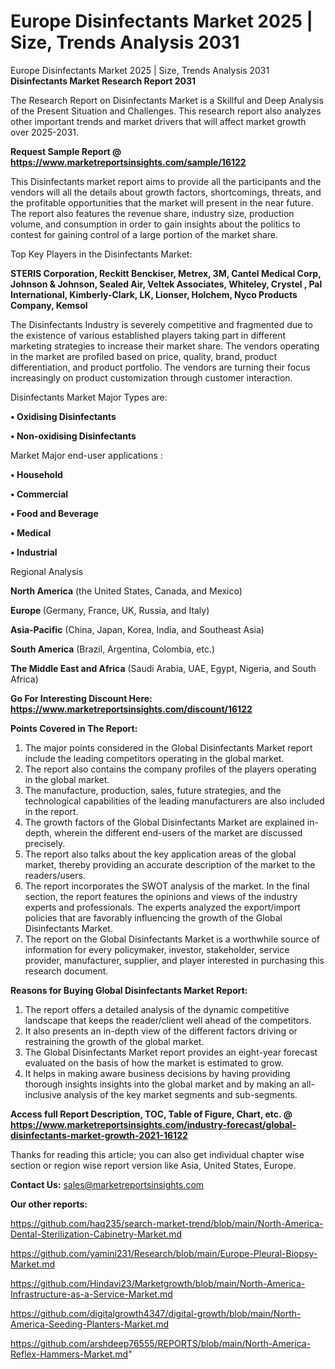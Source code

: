 # Europe Disinfectants Market 2025 | Size, Trends Analysis 2031
 Europe Disinfectants Market 2025 | Size, Trends Analysis 2031
<strong>Disinfectants Market Research Report 2031</strong>

The Research Report on Disinfectants Market is a Skillful and Deep Analysis of the Present Situation and Challenges. This research report also analyzes other important trends and market drivers that will affect market growth over 2025-2031.

<strong>Request Sample Report @ <a href=https://www.marketreportsinsights.com/sample/16122>https://www.marketreportsinsights.com/sample/16122</a></strong>

This Disinfectants market report aims to provide all the participants and the vendors will all the details about growth factors, shortcomings, threats, and the profitable opportunities that the market will present in the near future. The report also features the revenue share, industry size, production volume, and consumption in order to gain insights about the politics to contest for gaining control of a large portion of the market share.

Top Key Players in the Disinfectants Market:

<strong>STERIS Corporation, Reckitt Benckiser, Metrex, 3M, Cantel Medical Corp, Johnson & Johnson, Sealed Air, Veltek Associates, Whiteley, Crystel , Pal International, Kimberly-Clark, LK, Lionser, Holchem, Nyco Products Company, Kemsol</strong>

The Disinfectants Industry is severely competitive and fragmented due to the existence of various established players taking part in different marketing strategies to increase their market share. The vendors operating in the market are profiled based on price, quality, brand, product differentiation, and product portfolio. The vendors are turning their focus increasingly on product customization through customer interaction.

Disinfectants Market Major Types are:

<strong>• Oxidising Disinfectants

• Non-oxidising Disinfectants</strong>

Market Major end-user applications :

<strong>• Household

• Commercial

• Food and Beverage

• Medical

• Industrial</strong>

Regional Analysis

</u><strong><b>North America</b></strong> (the United States, Canada, and Mexico)

<strong><b>Europe </b></strong>(Germany, France, UK, Russia, and Italy)

<strong><b>Asia-Pacific</b></strong> (China, Japan, Korea, India, and Southeast Asia)

<strong><b>South America</b></strong> (Brazil, Argentina, Colombia, etc.)

<strong><b>The Middle East and Africa</b></strong> (Saudi Arabia, UAE, Egypt, Nigeria, and South Africa)

<strong>Go For Interesting Discount Here: <a href=https://www.marketreportsinsights.com/discount/16122>https://www.marketreportsinsights.com/discount/16122</a></strong>

<strong>Points Covered in The Report:</strong>
<ol>
  <li>The major points considered in the Global Disinfectants Market report include the leading competitors operating in the global market.</li>
  <li>The report also contains the company profiles of the players operating in the global market.</li>
  <li>The manufacture, production, sales, future strategies, and the technological capabilities of the leading manufacturers are also included in the report.</li>
  <li>The growth factors of the Global Disinfectants Market are explained in-depth, wherein the different end-users of the market are discussed precisely.</li>
  <li>The report also talks about the key application areas of the global market, thereby providing an accurate description of the market to the readers/users.</li>
  <li>The report incorporates the SWOT analysis of the market. In the final section, the report features the opinions and views of the industry experts and professionals. The experts analyzed the export/import policies that are favorably influencing the growth of the Global Disinfectants Market.</li>
  <li>The report on the Global Disinfectants Market is a worthwhile source of information for every policymaker, investor, stakeholder, service provider, manufacturer, supplier, and player interested in purchasing this research document.</li>
</ol>
<strong>Reasons for Buying Global Disinfectants Market Report:</strong>

<ol>
  <li>The report offers a detailed analysis of the dynamic competitive landscape that keeps the reader/client well ahead of the competitors.</li>
  <li>It also presents an in-depth view of the different factors driving or restraining the growth of the global market.</li>
  <li>The Global Disinfectants Market report provides an eight-year forecast evaluated on the basis of how the market is estimated to grow.</li>
  <li>It helps in making aware business decisions by having providing thorough insights insights into the global market and by making an all-inclusive analysis of the key market segments and sub-segments.</li>
</ol>
<strong>Access full Report Description, TOC, Table of Figure, Chart, etc. @ <a href=https://www.marketreportsinsights.com/industry-forecast/global-disinfectants-market-growth-2021-16122>https://www.marketreportsinsights.com/industry-forecast/global-disinfectants-market-growth-2021-16122</a></strong>


Thanks for reading this article; you can also get individual chapter wise section or region wise report version like Asia, United States, Europe.

<strong>Contact Us:</strong>
sales@marketreportsinsights.com

<strong>Our other reports:</strong>

<a href=https://github.com/haq235/search-market-trend/blob/main/North-America-Dental-Sterilization-Cabinetry-Market.md>https://github.com/haq235/search-market-trend/blob/main/North-America-Dental-Sterilization-Cabinetry-Market.md</a>

<a href=https://github.com/yamini231/Research/blob/main/Europe-Pleural-Biopsy-Market.md>https://github.com/yamini231/Research/blob/main/Europe-Pleural-Biopsy-Market.md</a>

<a href=https://github.com/Hindavi23/Marketgrowth/blob/main/North-America-Infrastructure-as-a-Service-Market.md>https://github.com/Hindavi23/Marketgrowth/blob/main/North-America-Infrastructure-as-a-Service-Market.md</a>

<a href=https://github.com/digitalgrowth4347/digital-growth/blob/main/North-America-Seeding-Planters-Market.md>https://github.com/digitalgrowth4347/digital-growth/blob/main/North-America-Seeding-Planters-Market.md</a>

<a href=https://github.com/arshdeep76555/REPORTS/blob/main/North-America-Reflex-Hammers-Market.md>https://github.com/arshdeep76555/REPORTS/blob/main/North-America-Reflex-Hammers-Market.md</a>"
